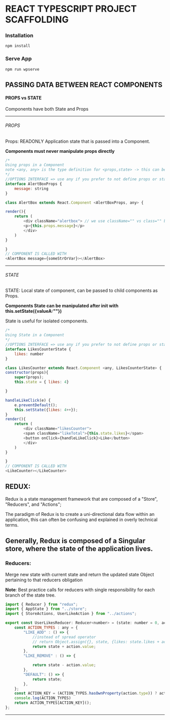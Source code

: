 # REACT TYPESCRIPT PROJECT SCAFFOLDING


### Installation
````
npm install
````


### Serve App
````
npm run wpserve
````


## PASSING DATA BETWEEN REACT COMPONENTS
#### PROPS vs STATE
Components have both State and Props

---
###### PROPS
Props: READONLY Application state that is passed into a Component.

**Components must never manipulate props directly**
````javascript
/*
Using props in a Component
note <any, any> is the type definition for <props,state> -> this can be defined by an interface or any
*/
//OPTIONS INTERFACE => use any if you prefer to not define props or state type
interface AlertBoxProps {
    message: string
}

class AlertBox extends React.Component <AlertBoxProps, any> {

render(){
    return (
        <div className="alertbox"> // we use className="" vs class="" because class is a JS Keyword.
        <p>{this.props.message}</p>
        </div>
    )
}

}
// COMPONENT IS CALLED WITH
<AlertBox message={someStrOrVar}></AlertBox>
````
---
###### STATE
STATE: Local state of component, can be passed to child components as Props.

**Components State can be manipulated after init with this.setState({valueA:""})**

State is useful for isolated components.
````javascript
/*
Using State in a Component
*/
//OPTIONS INTERFACE => use any if you prefer to not define props or state type
interface LikesCounterState {
    likes: number
}

class LikesCounter extends React.Component <any, LikesCounterState> {
constructor(props){
    super(props);
    this.state = { likes: 4}

}

handleLikeClick(e) {
    e.preventDefault();
    this.setState({likes: 4++});
}
render(){
    return (
        <div className="likesCounter">
        <span className="likeTotal">{this.state.likes}</span>
        <button onClick={handleLikeClick}>Like</button>
        </div>
    )
}

}
// COMPONENT IS CALLED WITH
<LikeCounter></LikeCounter>
````


## REDUX:
Redux is a state management framework that are composed of a "Store", "Reducers", and "Actions";

The paradigm of Redux is to create a uni-directional data flow within an application, this can often be confusing and explained in overly technical terms.

Generally, Redux is composed of a Singular store, where the state of the application lives.
---
### Reducers:
Merge new state with current state and return the updated state Object pertaining to that reducers obligation

**Note**: Best practice calls for reducers with single responsibility for each branch of the state tree.

````javascript
import { Reducer } from "redux";
import { AppState } from "../store";
import { StoreActions, UserLikeAction } from "../actions";

export const UserLikesReducer: Reducer<number> = (state: number = 0, action: UserLikeAction) => {
    const ACTION_TYPES : any = {
        "LIKE_ADD" : () => {
            //instead of spread operator
            // return Object.assign({}, state, {likes: state.likes + action.value})
            return state + action.value;
        },
        "LIKE_REMOVE" : () => {

            return state - action.value;
        },
        "DEFAULT": () => {
            return state;
        },
    };
    const ACTION_KEY = (ACTION_TYPES.hasOwnProperty(action.type)) ? action.type : "DEFAULT"
    console.log(ACTION_TYPES)
    return ACTION_TYPES[ACTION_KEY]();
};


````
---
